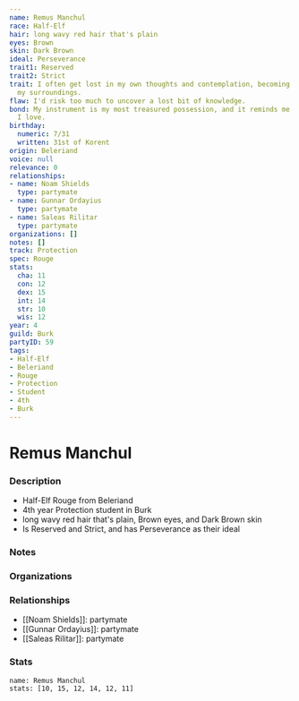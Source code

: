 ```yaml
---
name: Remus Manchul
race: Half-Elf
hair: long wavy red hair that's plain
eyes: Brown
skin: Dark Brown
ideal: Perseverance
trait1: Reserved
trait2: Strict
trait: I often get lost in my own thoughts and contemplation, becoming oblivious to
  my surroundings.
flaw: I'd risk too much to uncover a lost bit of knowledge.
bond: My instrument is my most treasured possession, and it reminds me of someone
  I love.
birthday:
  numeric: 7/31
  written: 31st of Korent
origin: Beleriand
voice: null
relevance: 0
relationships:
- name: Noam Shields
  type: partymate
- name: Gunnar Ordayius
  type: partymate
- name: Saleas Rilitar
  type: partymate
organizations: []
notes: []
track: Protection
spec: Rouge
stats:
  cha: 11
  con: 12
  dex: 15
  int: 14
  str: 10
  wis: 12
year: 4
guild: Burk
partyID: 59
tags:
- Half-Elf
- Beleriand
- Rouge
- Protection
- Student
- 4th
- Burk
---
```

# Remus Manchul
### Description
- Half-Elf Rouge from Beleriand
- 4th year Protection student in Burk
- long wavy red hair that's plain, Brown eyes, and Dark Brown skin
- Is Reserved and Strict, and has Perseverance as their ideal

### Notes

### Organizations

### Relationships
- [[Noam Shields]]: partymate
- [[Gunnar Ordayius]]: partymate
- [[Saleas Rilitar]]: partymate

### Stats
```statblock
name: Remus Manchul
stats: [10, 15, 12, 14, 12, 11]
```